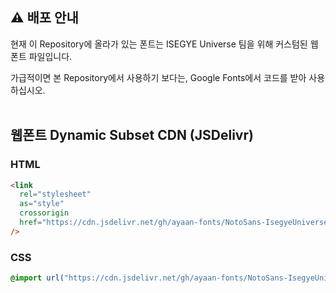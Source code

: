 ## ⚠️ 배포 안내

현재 이 Repository에 올라가 있는 폰트는 ISEGYE Universe 팀을 위해 커스텀된 웹 폰트 파일입니다.

가급적이면 본 Repository에서 사용하기 보다는, Google Fonts에서 코드를 받아 사용하십시오.<br /><br />

## 웹폰트 Dynamic Subset CDN (JSDelivr)

### HTML

```html
<link
  rel="stylesheet"
  as="style"
  crossorigin
  href="https://cdn.jsdelivr.net/gh/ayaan-fonts/NotoSans-IsegyeUniverse/fonts/NotoSansCJKkr-dynamic-subset.css"
/>
```

### CSS

```css
@import url("https://cdn.jsdelivr.net/gh/ayaan-fonts/NotoSans-IsegyeUniverse/fonts/NotoSansCJKkr-dynamic-subset.css");
```
